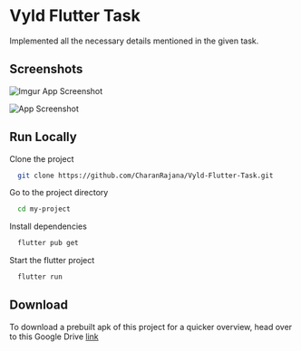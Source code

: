 
# Vyld Flutter Task

Implemented all the necessary details mentioned in the given task.


## Screenshots

![Imgur App Screenshot](https://imgur.com/a/QN1QZUv.jpg)

![App Screenshot](https://via.placeholder.com/468x300?text=App+Screenshot+Here)



## Run Locally

Clone the project

```bash
  git clone https://github.com/CharanRajana/Vyld-Flutter-Task.git
```

Go to the project directory

```bash
  cd my-project
```

Install dependencies

```bash
  flutter pub get
```

Start the flutter project

```bash
  flutter run
```


## Download

To download a prebuilt apk of this project for a quicker overview, head over to this Google Drive [link](https://google.com)
